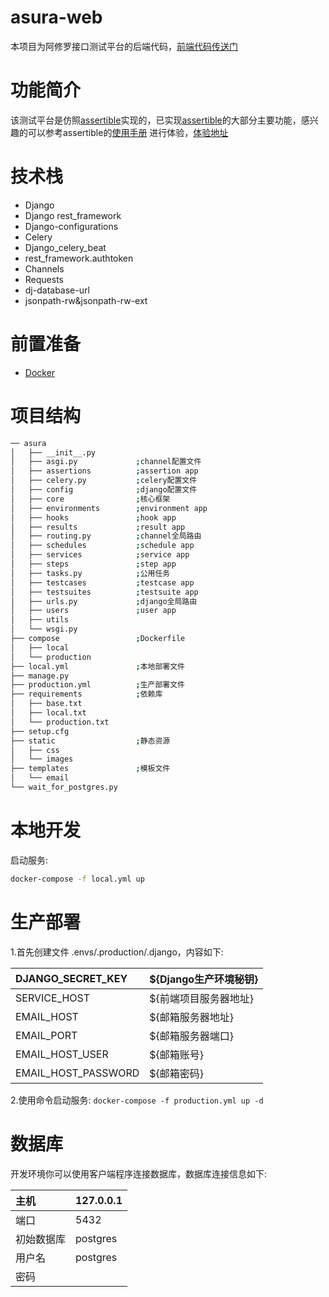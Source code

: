 # asura-web
本项目为阿修罗接口测试平台的后端代码，[前端代码传送门](https://github.com/EtheriousNatsu/asura-frontend)

# 功能简介
该测试平台是仿照[assertible]()实现的，已实现[assertible]()的大部分主要功能，感兴趣的可以参考assertible的[使用手册](https://assertible.com/docs)
进行体验，[体验地址]()

# 技术栈
* Django
* Django rest_framework
* Django-configurations
* Celery
* Django_celery_beat
* rest_framework.authtoken
* Channels
* Requests
* dj-database-url
* jsonpath-rw&jsonpath-rw-ext

# 前置准备

- [Docker](https://docs.docker.com/docker-for-mac/install/)  

# 项目结构
```bash
── asura
│   ├── __init__.py
│   ├── asgi.py             ;channel配置文件
│   ├── assertions          ;assertion app
│   ├── celery.py           ;celery配置文件
│   ├── config              ;django配置文件
│   ├── core                ;核心框架
│   ├── environments        ;environment app
│   ├── hooks               ;hook app
│   ├── results             ;result app
│   ├── routing.py          ;channel全局路由
│   ├── schedules           ;schedule app
│   ├── services            ;service app
│   ├── steps               ;step app
│   ├── tasks.py            ;公用任务
│   ├── testcases           ;testcase app
│   ├── testsuites          ;testsuite app
│   ├── urls.py             ;django全局路由 
│   ├── users               ;user app
│   ├── utils
│   └── wsgi.py
├── compose                 ;Dockerfile
│   ├── local
│   └── production
├── local.yml               ;本地部署文件
├── manage.py
├── production.yml          ;生产部署文件
├── requirements            ;依赖库
│   ├── base.txt
│   ├── local.txt
│   └── production.txt
├── setup.cfg
├── static                  ;静态资源
│   ├── css
│   └── images
├── templates               ;模板文件
│   └── email
└── wait_for_postgres.py
```
# 本地开发

启动服务:
```bash
docker-compose -f local.yml up
```

# 生产部署
1.首先创建文件 .envs/.production/.django，内容如下:

|   DJANGO_SECRET_KEY  | ${Django生产环境秘钥}  |
|  :-----  | :-----  |
| SERVICE_HOST  | ${前端项目服务器地址} |
| EMAIL_HOST  | ${邮箱服务器地址} |
| EMAIL_PORT  | ${邮箱服务器端口} |
| EMAIL_HOST_USER  |  ${邮箱账号}|
| EMAIL_HOST_PASSWORD  |  ${邮箱密码}|

2.使用命令启动服务: `docker-compose -f production.yml up -d`


# 数据库
开发环境你可以使用客户端程序连接数据库，数据库连接信息如下:

|   主机  | 127.0.0.1  |
|  :-----  | :-----  |
| 端口  | 5432 |
| 初始数据库  | postgres |
| 用户名  | postgres |
| 密码  |  |

